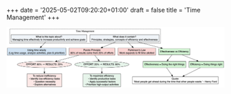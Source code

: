 +++
date = '2025-05-02T09:20:20+01:00'
draft = false
title = 'Time Management'
+++

<center><img src="/images/time-management.png" width="1200"/></center></br>
